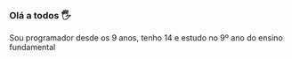 ### Olá a todos 🖐
Sou programador desde os 9 anos, tenho 14 e estudo no 9º ano do ensino fundamental 
